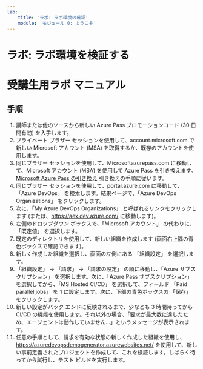 ```yaml
---
lab:
    title: 'ラボ: ラボ環境の確認'
    module: 'モジュール 0: ようこそ'
---
```


# ラボ: ラボ環境を検証する
# 受講生用ラボ マニュアル

## 手順

1. 講師または他のソースから新しい Azure Pass プロモーションコード (30 日間有効) を入手します。
2. プライベート ブラザー セッションを使用して、account.microsoft.com で新しい Microsoft アカウント (MSA) を取得するか、既存のアカウントを使用します。
3. 同じブラザー セッションを使用して、Microsoftazurepass.com に移動して、Microsoft アカウント (MSA) を使用して Azure Pass を引き換えます。[Microsoft Azure Pass の引き換え](https://www.microsoftazurepass.com/Home/HowTo?Length=5) 引き換えの手順に従います。 
4. 同じブラザー セッションを使用して、portal.azure.com に移動して、「Azure DevOps」 を検索します。結果ページで、「Azure DevOps Organizations」 をクリックします。 
5. 次に、「My Azure DevOps Organizations」 と呼ばれるリンクをクリックします (または、https://aex.dev.azure.com/ に移動します)。
6. 左側のドロップダウン ボックスで、「Microsoft アカウント」 の代わりに、「既定値」 を選択します。
7. 既定のディレクトリを使用して、新しい組織を作成します (画面右上隅の青色ボックスで確認できます)。 
8. 新しく作成した組織を選択し、画面の左側にある 「組織設定」 を選択します。
9. 「組織設定」 -> 「請求」 -> 「請求の設定」 の順に移動し、「Azure サブスクリプション」 を選択します。次に、「Azure Pass サブスクリプション」 を選択してから、「MS Hosted CI/CD」 を選択して、フィールド 「Paid parallel jobs」 を 1 に設定します。次に、下部の青色ボックスの 「保存」 をクリックします。 
10. 新しい設定がバック エンドに反映されるまで、少なとも 3 時間待ってから CI/CD の機能を使用します。それ以外の場合、「要求が最大数に達したため、エージェントは動作していません…」というメッセージが表示されます。
11. 任意の手順として、請求を有効な状態の新しく作成した組織を使用し、https://azuredevopsdemogenerator.azurewebsites.net/ を使用して、新しい事前定義されたプロジェクトを作成して、これを検証します。しばらく待ってから試行し、テスト ビルドを実行します。
